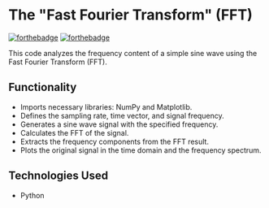 # The "Fast Fourier Transform" (FFT)

[![forthebadge](https://forthebadge.com/images/badges/open-source.svg)](https://forthebadge.com)
[![forthebadge](https://forthebadge.com/images/badges/made-with-python.svg)](https://forthebadge.com)


This code analyzes the frequency content of a simple sine wave using the Fast Fourier Transform (FFT).

## Functionality

- Imports necessary libraries: NumPy and Matplotlib.
- Defines the sampling rate, time vector, and signal frequency.
- Generates a sine wave signal with the specified frequency.
- Calculates the FFT of the signal.
- Extracts the frequency components from the FFT result.
- Plots the original signal in the time domain and the frequency spectrum.

## Technologies Used

- Python

